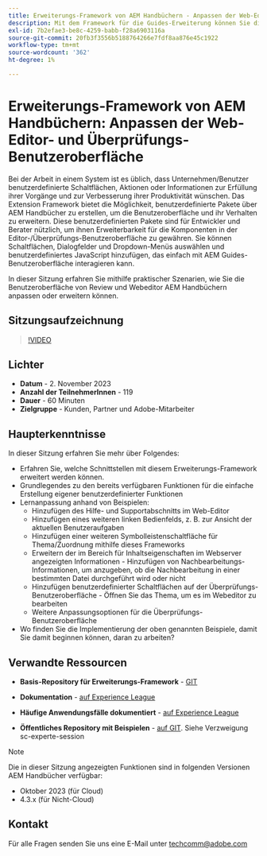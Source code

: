 ```yaml
---
title: Erweiterungs-Framework von AEM Handbüchern - Anpassen der Web-Editor- und Überprüfungs-Benutzeroberfläche
description: Mit dem Framework für die Guides-Erweiterung können Sie die gewünschten Abschnitte der Review-Benutzeroberfläche oder des Web-Editors anpassen, indem Sie einfach zu aktualisierende JSON-, CSS- und JavaScript-Dateien verwenden.
exl-id: 7b2efae3-be8c-4259-babb-f28a6903116a
source-git-commit: 20fb3f3556b5188764266e7fdf8aa876e45c1922
workflow-type: tm+mt
source-wordcount: '362'
ht-degree: 1%

---
```


# Erweiterungs-Framework von AEM Handbüchern: Anpassen der Web-Editor- und Überprüfungs-Benutzeroberfläche

Bei der Arbeit in einem System ist es üblich, dass Unternehmen/Benutzer benutzerdefinierte Schaltflächen, Aktionen oder Informationen zur Erfüllung ihrer Vorgänge und zur Verbesserung ihrer Produktivität wünschen. Das Extension Framework bietet die Möglichkeit, benutzerdefinierte Pakete über AEM Handbücher zu erstellen, um die Benutzeroberfläche und ihr Verhalten zu erweitern. Diese benutzerdefinierten Pakete sind für Entwickler und Berater nützlich, um ihnen Erweiterbarkeit für die Komponenten in der Editor-/Überprüfungs-Benutzeroberfläche zu gewähren. Sie können Schaltflächen, Dialogfelder und Dropdown-Menüs auswählen und benutzerdefiniertes JavaScript hinzufügen, das einfach mit AEM Guides-Benutzeroberfläche interagieren kann.

In dieser Sitzung erfahren Sie mithilfe praktischer Szenarien, wie Sie die Benutzeroberfläche von Review und Webeditor AEM Handbüchern anpassen oder erweitern können.

## Sitzungsaufzeichnung

>[!VIDEO](https://video.tv.adobe.com/v/3425476/review-ui-customization-guides-extension-framework-web-editor)

## Lichter

- **Datum** - 2. November 2023
- **Anzahl der TeilnehmerInnen** - 119
- **Dauer** - 60 Minuten
- **Zielgruppe** - Kunden, Partner und Adobe-Mitarbeiter

## Haupterkenntnisse

In dieser Sitzung erfahren Sie mehr über Folgendes:
- Erfahren Sie, welche Schnittstellen mit diesem Erweiterungs-Framework erweitert werden können.
- Grundlegendes zu den bereits verfügbaren Funktionen für die einfache Erstellung eigener benutzerdefinierter Funktionen
- Lernanpassung anhand von Beispielen:
   - Hinzufügen des Hilfe- und Supportabschnitts im Web-Editor
   - Hinzufügen eines weiteren linken Bedienfelds, z. B. zur Ansicht der aktuellen Benutzeraufgaben
   - Hinzufügen einer weiteren Symbolleistenschaltfläche für Thema/Zuordnung mithilfe dieses Frameworks
   - Erweitern der im Bereich für Inhaltseigenschaften im Webserver angezeigten Informationen - Hinzufügen von Nachbearbeitungs-Informationen, um anzugeben, ob die Nachbearbeitung in einer bestimmten Datei durchgeführt wird oder nicht
   - Hinzufügen benutzerdefinierter Schaltflächen auf der Überprüfungs-Benutzeroberfläche - Öffnen Sie das Thema, um es im Webeditor zu bearbeiten
   - Weitere Anpassungsoptionen für die Überprüfungs-Benutzeroberfläche
- Wo finden Sie die Implementierung der oben genannten Beispiele, damit Sie damit beginnen können, daran zu arbeiten?


## Verwandte Ressourcen

- **Basis-Repository für Erweiterungs-Framework** - [GIT](https://github.com/adobe/guides-extension/tree/main)

- **Dokumentation** - [auf Experience League](../../guides-ui-extensions/aem_guides_framework/basic-customisation.md)

- **Häufige Anwendungsfälle dokumentiert** - [auf Experience League](../../guides-ui-extensions/aem_guides_framework/jui-framework.md)

- **Öffentliches Repository mit Beispielen** - [auf GIT](https://github.com/adobe/guides-extension/tree/sc-expert-session). Siehe Verzweigung sc-experte-session


>[!NOTE]
>
> Die in dieser Sitzung angezeigten Funktionen sind in folgenden Versionen AEM Handbücher verfügbar:
> - Oktober 2023 (für Cloud)
> - 4.3.x (für Nicht-Cloud)



## Kontakt

Für alle Fragen senden Sie uns eine E-Mail unter <techcomm@adobe.com>
